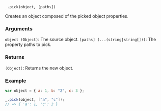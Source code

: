 ```
_.pick(object, [paths])
```

Creates an object composed of the picked object properties.

### Arguments

`object (Object)`: The source object.
`[paths] (...(string|string[]))`: The property paths to pick.

### Returns

`(Object)`: Returns the new object.

### Example

```javascript
var object = { a: 1, b: "2", c: 3 };

_.pick(object, ["a", "c"]);
// => { 'a': 1, 'c': 3 }
```
